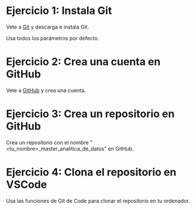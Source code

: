# Ejercicio 1: Instala Git

Vete a [Git](https://git-scm.com/) y descarga e instala Git.

Usa todos los parámetros por defecto.

# Ejercicio 2: Crea una cuenta en GitHub

Vete a [GitHub](https://github.com/) y crea una cuenta.

# Ejercicio 3: Crea un repositorio en GitHub

Crea un repositorio con el nombre "<tu_nombre>_master_analitica_de_datos" en GitHub.

# Ejercicio 4: Clona el repositorio en VSCode

Usa las funciones de Git de Code para clonar el repositorio en tu ordenador.